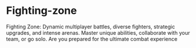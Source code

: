 # Fighting-zone
Fighting Zone: Dynamic multiplayer battles, diverse fighters, strategic upgrades, and intense arenas. Master unique abilities, collaborate with your team, or go solo. Are you prepared for the ultimate combat experience
